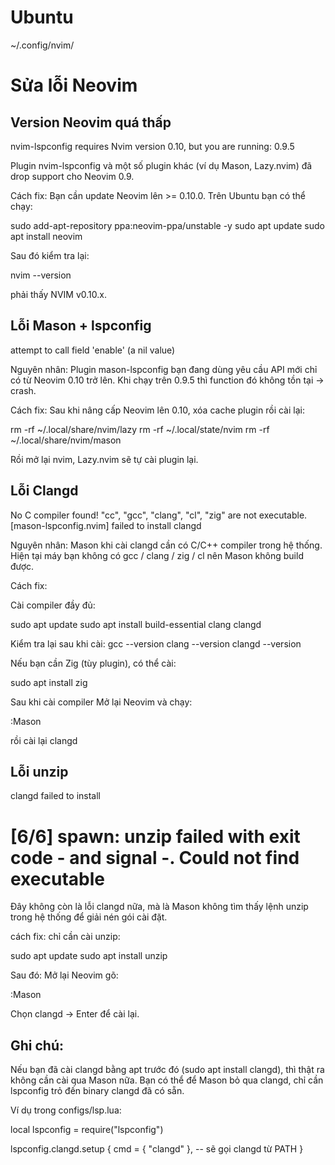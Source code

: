# Ubuntu

~/.config/nvim/

# Sửa lỗi Neovim
## Version Neovim quá thấp

nvim-lspconfig requires Nvim version 0.10, but you are running: 0.9.5

Plugin nvim-lspconfig và một số plugin khác (ví dụ Mason, Lazy.nvim) đã drop support cho Neovim 0.9.

Cách fix:
Bạn cần update Neovim lên >= 0.10.0.
Trên Ubuntu bạn có thể chạy:

sudo add-apt-repository ppa:neovim-ppa/unstable -y
sudo apt update
sudo apt install neovim

Sau đó kiểm tra lại:

nvim --version

phải thấy NVIM v0.10.x.

## Lỗi Mason + lspconfig

attempt to call field 'enable' (a nil value)

Nguyên nhân: Plugin mason-lspconfig bạn đang dùng yêu cầu API mới chỉ có từ Neovim 0.10 trở lên.
Khi chạy trên 0.9.5 thì function đó không tồn tại → crash.

Cách fix: Sau khi nâng cấp Neovim lên 0.10, xóa cache plugin rồi cài lại:

rm -rf ~/.local/share/nvim/lazy
rm -rf ~/.local/state/nvim
rm -rf ~/.local/share/nvim/mason

Rồi mở lại nvim, Lazy.nvim sẽ tự cài plugin lại.

## Lỗi Clangd

No C compiler found! "cc", "gcc", "clang", "cl", "zig" are not executable.
[mason-lspconfig.nvim] failed to install clangd

Nguyên nhân: Mason khi cài clangd cần có C/C++ compiler trong hệ thống.
Hiện tại máy bạn không có gcc / clang / zig / cl nên Mason không build được.

Cách fix:

Cài compiler đầy đủ:

sudo apt update
sudo apt install build-essential clang clangd

Kiểm tra lại sau khi cài:
gcc --version
clang --version
clangd --version

Nếu bạn cần Zig (tùy plugin), có thể cài:

sudo apt install zig

Sau khi cài compiler
Mở lại Neovim và chạy:

:Mason

rồi cài lại clangd

## Lỗi unzip

clangd failed to install
# [6/6] spawn: unzip failed with exit code - and signal -. Could not find executable

Đây không còn là lỗi clangd nữa, mà là Mason không tìm thấy lệnh unzip trong hệ thống để giải nén gói cài đặt.

cách fix:
chỉ cần cài unzip:

sudo apt update
sudo apt install unzip

Sau đó:
Mở lại Neovim gõ:

:Mason

Chọn clangd -> Enter để cài lại.

## Ghi chú:
Nếu bạn đã cài clangd bằng apt trước đó (sudo apt install clangd), thì thật ra không cần cài qua Mason nữa.
Bạn có thể để Mason bỏ qua clangd, chỉ cần lspconfig trỏ đến binary clangd đã có sẵn.

Ví dụ trong configs/lsp.lua:

local lspconfig = require("lspconfig")

lspconfig.clangd.setup {
  cmd = { "clangd" }, -- sẽ gọi clangd từ PATH
}
